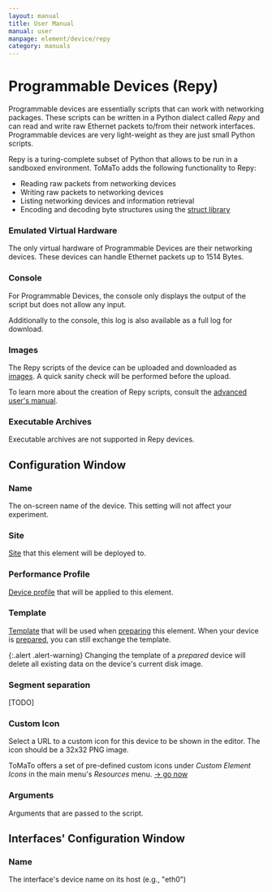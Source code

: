 ```yaml
---
layout: manual
title: User Manual
manual: user
manpage: element/device/repy
category: manuals
---
```


# Programmable Devices (Repy)

Programmable devices are essentially scripts that can work with networking packages. These scripts can be written in a Python dialect called _Repy_ and can read and write raw Ethernet packets to/from their network interfaces. Programmable devices are very light-weight as they are just small Python scripts.

Repy is a turing-complete subset of Python that allows to be run in a sandboxed environment.
ToMaTo adds the following functionality to Repy:

 * Reading raw packets from networking devices
 * Writing raw packets to networking devices
 * Listing networking devices and information retrieval
 * Encoding and decoding byte structures using the [struct library](http://docs.python.org/library/struct.html)

### Emulated Virtual Hardware
The only virtual hardware of Programmable Devices are their networking devices. These devices can handle Ethernet packets up to 1514 Bytes.

### Console
For Programmable Devices, the console only displays the output of the script but does not allow any input.

Additionally to the console, this log is also available as a full log for download.

### Images
The Repy scripts of the device can be uploaded and downloaded as [images](../image). A quick sanity check will be performed before the upload.

To learn more about the creation of Repy scripts, consult the [advanced user's manual](/manuals/dev).

### Executable Archives
Executable archives are not supported in Repy devices.

## <a name="config"></a> Configuration Window

### Name

The on-screen name of the device. This setting will not affect your experiment.

### Site

[Site](../../../site_host) that this element will be deployed to.

### Performance Profile

[Device profile](../profile) that will be applied to this element.

### Template

[Template](../template) that will be used when [preparing](../../action#prepare) this element. When your device is [prepared](../..#state), you can still exchange the template.

{:.alert .alert-warning}
Changing the template of a _prepared_ device will delete all existing data on the device's current disk image.

### Segment separation

[TODO]

### Custom Icon

Select a URL to a custom icon for this device to be shown in the editor. The icon should be a 32x32 PNG image.

ToMaTo offers a set of pre-defined custom icons under _Custom Element Icons_ in the main menu's _Resources_ menu. [→ go now](https://master.tomato-lab.org/web_resources/custom_element_icons/)

### Arguments

Arguments that are passed to the script.

## <a name="interface_config"></a> Interfaces' Configuration Window

### Name

The interface's device name on its host (e.g., "eth0")

